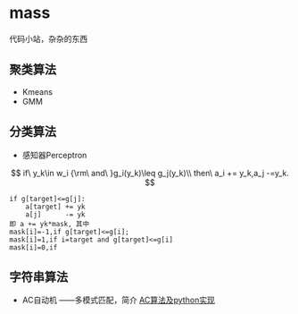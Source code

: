 # mass
代码小站，杂杂的东西

## 聚类算法

- Kmeans
- GMM

## 分类算法

- 感知器Perceptron

$$
if\ y_k\in w_i {\rm\ and\ }g_i(y_k)\leq g_j(y_k)\\
then\ a_i += y_k,a_j -=y_k.
$$

```
if g[target]<=g[j]:
	a[target] += yk
	a[j]      -= yk
即 a += yk*mask, 其中
mask[i]=-1,if g[target]<=g[i];
mask[i]=1,if i=target and g[target]<=g[i]
mask[i]=0,if 
```



## 字符串算法

- AC自动机 ——多模式匹配，简介 [AC算法及python实现](http://superzhang.site/blog/AC-algorithm-and-its-python-implementation/)
